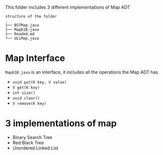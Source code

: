This folder includes 3 different implementations of Map ADT


```
structure of the folder
.
├── BSTMap.java
├── Map61B.java
├── Readmd.md
└── ULLMap.java
```

# Map Interface

`Map61B.java` is an interface, it includes all the operations the Map ADT has
- `void put(K key, V value)`
- `V get(K key)`
- `int size()`
- `void clear()`
- `V remove(K key)`


# 3 implementations of map

- Binary Search Tree
- Red Black Tree
- Unordered Linked List

